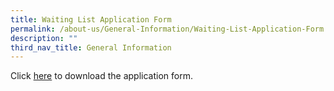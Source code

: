 ```yaml
---
title: Waiting List Application Form
permalink: /about-us/General-Information/Waiting-List-Application-Form
description: ""
third_nav_title: General Information
---
```

Click [here](/files/About%20Us/WaitingListForm.pdf) to download the application form.